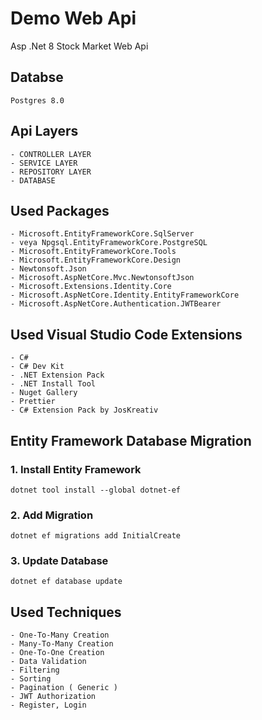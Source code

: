 # Demo Web Api

Asp .Net 8 Stock Market Web Api

## Databse

    Postgres 8.0

## Api Layers

    - CONTROLLER LAYER
    - SERVICE LAYER
    - REPOSITORY LAYER
    - DATABASE

## Used Packages

    - Microsoft.EntityFrameworkCore.SqlServer
    - veya Npgsql.EntityFrameworkCore.PostgreSQL
    - Microsoft.EntityFrameworkCore.Tools
    - Microsoft.EntityFrameworkCore.Design
    - Newtonsoft.Json
    - Microsoft.AspNetCore.Mvc.NewtonsoftJson
    - Microsoft.Extensions.Identity.Core
    - Microsoft.AspNetCore.Identity.EntityFrameworkCore
    - Microsoft.AspNetCore.Authentication.JWTBearer

## Used Visual Studio Code Extensions

    - C#
    - C# Dev Kit
    - .NET Extension Pack
    - .NET Install Tool
    - Nuget Gallery
    - Prettier
    - C# Extension Pack by JosKreativ

## Entity Framework Database Migration

### 1. Install Entity Framework

    dotnet tool install --global dotnet-ef

### 2. Add Migration

    dotnet ef migrations add InitialCreate

### 3. Update Database

    dotnet ef database update

## Used Techniques

    - One-To-Many Creation
    - Many-To-Many Creation
    - One-To-One Creation
    - Data Validation
    - Filtering
    - Sorting
    - Pagination ( Generic )
    - JWT Authorization
    - Register, Login
